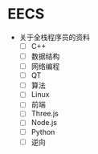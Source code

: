 # EECS

- 关于全栈程序员的资料
  - [ ] C++
  - [ ] 数据结构
  - [ ] 网络编程
  - [ ] QT
  - [ ] 算法
  - [ ] Linux
  - [ ] 前端
  - [ ] Three.js
  - [ ] Node.js
  - [ ] Python
  - [ ] 逆向